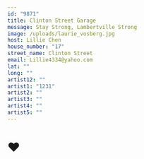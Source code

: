 ```yaml
---
id: "9871"
title: Clinton Street Garage
message: Stay Strong, Lambertville Strong
image: /uploads/laurie_vosberg.jpg
host: Lillie Chen
house_number: "17"
street_name: Clinton Street
email: Lillie4334@yahoo.com
lat: ""
long: ""
artist12: ""
artist1: "1231"
artist2: ""
artist3: ""
artist4: ""
artist5: ""
---
```

# ♥

